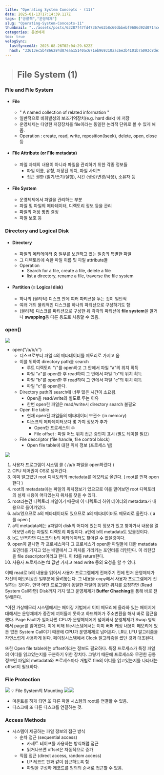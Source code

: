 ```yaml
---
title: "Operating System Concepts - (11)"
date: 2025-01-13T17:14:39.117Z
tags: ["공룡책","운영체제"]
slug: "Operating-System-Concepts-11"
thumbnail: "../assets/posts/63287f47fd47367e62b8c60dbbebf9686d92d0714ceaed364277f8063d1bc5b0.png"
categories: 운영체제
toc: true
velogSync:
  lastSyncedAt: 2025-08-26T02:04:29.622Z
  hash: "33613ec5b4866284d87eaa15140ac671eb969310aac6e3b4101b7a093c8de14f"
---
```


> # File System (1)

### File and File System
- #### File
  - " A named collection of related information "
  - 일반적으로 비휘발성의 보조기억장치(e.g. hard disk) 에 저장
  - 운영체제는 다양한 저장장치를 file이라는 동일한 논리적 단위로 볼 수 있게 해줌.
  - Operation : create, read, write, reposition(lseek), delete, open, close 등
- #### File Attribute (or File metadata)
  - 파일 자체의 내용이 아니라 파일을 관리하기 위한 각종 정보들
    - 파일 이름, 유형, 저장된 위치, 파일 사이즈
    - 접근 권한 (읽기/쓰기/실행), 시간 (생성/변경/사용), 소유자 등
- #### File System
  - 운영체제에서 파일을 관리하는 부분
  - 파일 및 파일의 메타데이터, 디렉토리 정보 등을 관리
  - 파일의 저장 방법 결정
  - 파일 보호 등
  
  
### Directory and Logical Disk
- #### Directory
  - 파일의 메타데이터 중 일부를 보관하고 있는 일종의 특별한 파일
  - 그 디렉토리에 속한 파일 이름 및 파일 attribute들
  - Operation
    - Search for a file, create a file, delete a file
    - list a directory, rename a file, traverse the file system

- #### Partition (= Logical disk)
  - 하나의 (물리적) 디스크 안에 여러 파티션을 두는 것이 일반적
  - 여러 개의 물리적인 디스크를 하나의 파티션으로 구성하기도 함
  - (물리적) 디스크를 파티션으로 구성한 뒤 각각의 파티션에 **file system**을 깔거나 **swapping**등 다른 용도로 사용할 수 있음.
  
### open()
![](/assets/posts/44b100a84e5d5e27f086dab1ea984599eba0214c10727bbe00a9baeae767e9eb.png)

- open("/a/b/c")
  - 디스크로부터 파일 c의 메타데이터를 메모리로 가지고 옴
  - 이를 위하여 directory path를 search
    - 루트 디렉토리 "/"를 open하고 그 안에서 파일 "a"의 위치 획득
    - 파일 "a"를 open한 후 read하여 그 안에서 파일 "b"의 위치 획득
    - 파일 "b"를 open한 후 read하여 그 안에서 파일 "c"의 위치 획득
    - 파일 "c"를 open한다.
  - Directory path의 search에 너무 많은 시간이 소요됨.
    - Open을 read/write와 별도로 두는 이유
    - 한번 open한 파일은 read/write시 directory search 불필요
  - Open file table
    - 현재 open된 파일들의 메타데이터 보관소 (in memory)
    - 디스크의 메타데이터보다 몇 가지 정보가 추가
      - Open한 프로세스의 수
      - File offset : 파일 어느 위치 접근 중인지 표시 (별도 테이블 필요)
  - File descriptor (file handle, file control block)
    - Open file table에 대한 위치 정보 (프로세스 별)

![](/assets/posts/83d4fc1f7c93f4489e096318ad65e21ca434fe28915b18f1513b9034d536ab1f.png)
1. 사용자 프로그램이 시스템 콜 ( /a/b 파일을 open하겠다 ) 
2. CPU 제어권이 OS로 넘어간다.
3. 이미 알고있던 root 디렉토리의 metadata를 메모리로 올린다. ( root를 먼저 open한다 )
4. root의 metadata에는 파일의 위치정보가 있으므로 이를 열어보면 root 디렉토리의 실제 내용이 어디있는지 위치를 찾을 수 있다.
5. root라는건 디렉토리 파일이기 때문에 이 디렉토리 하위 데이터의 metadata가 내용으로 들어가있다. 
6. a/b/였으므로 a의 메타데이터도 있으므로 a의 메타데이터도 메모리로 올린다. ( a를 open )
7. a의 metadata에는 a파일이 disk의 어디에 있는지 정보가 있고 찾아가서 내용을 열어보면 a라는 파일도 디렉토리 파일이다. a안에 b의 metadata도 있을것이다.
8. b도 반복하면 디스크의 b의 메타데이터도 찾아갈 수 있을것이다.
9. open이 끝나면 각 프로세스마다 그 프로세스가 open한 파일들에 대한 metadata포인터를 가지고 있는 배열에서 그 위치를 가리키는 포인터를 리턴한다. 이 리턴값을 file descriptor이라고 한다. 이 fd를 return한다.
10. 사용자 프로세스는 fd 값만 가지고 read write 등의 요청을 할 수 있다.

이때 read로 b의 내용을 읽어서 사용자 프로그램에게 전해주기 전에 먼저 운영체제가 자신의 메모리공간 일부분에 올려놓는다. 그 내용을 copy해서 사용자 프로그램에게 전달하는 것이다. 만약 어떤 프로그램이 동일한 파일의 동일한 위치를 요청하면 (Read System Call하면) Disk까지 가지 않고 운영체제가 **Buffer Chaching**을 통해 바로 전달해준다.

*이전 가상메모리 시스템에서는 페이징 기법에서 이미 메모리에 올라와 있는 페이지에 대해서는 운영체제가 중간에 끼어들지 못하고 하드웨어가 주소변환을 해서 바로 접근을 했다. Page Fault가 일어나면 CPU가 운영체제에게 넘어와서 운영체제가 Swap 영역에서 page를 읽어왔다. 이에 비해 file시스템에서는 이미 버퍼 캐싱 내용이 메모리에 있든 없든 System Call이기 때문에 CPU가 운영체제로 넘어온다. LRU, LFU 알고리즘을 자연스럽게 사용하게 된다. 페이징시스템에서 Clock 알고리즘을 썼던 것과 대조된다.

또한 Open file table에는 offset이라는 정보도 필요하다. 특정 프로세스가 특정 파일의 어디를 읽고있는지를 구분하기 위한 장치다. 그렇기 때문에 프로세스와 무관한 공통 정보인 파일의 metadata와 프로세스마다 개별로 file의 어디를 읽고있는지를 나타내는 offset이 필요하다. 

### File Protection
![](/assets/posts/bbb2f792c2a8b3101eaaa012f4eefec5e85c32a95d68c05a9e3610a506e0225c.png)
💡 File System의 Mounting
![](/assets/posts/9f69d1db4de7964bd3a46263065d044eabd3a25196a0fe9b5caaf025260f5409.png)![](/assets/posts/de10322691d94b50b66e5db9481170d90d95cf398144c51bf81bb95f30aaab9f.png)
- 마운트를 하게 되면 또 다른 파일 시스템의 root를 연결할 수 있음.
- 디스크에 또 다른 디스크를 연결하는 것.

### Access Methods
- 시스템이 제공하는 파일 정보의 접근 방식
  - 순차 접근 (sequential access)
    - 카세트 테이프를 사용하는 방식처럼 접근
    - 읽거나쓰면 offset은 자동적으로 증가
  - 직접 접근 (direct access, random access)
    - LP 레코드 판과 같이 접근하도록 함
    - 파일을 구성하 레코드를 임의의 순서로 접근할 수 있음.
